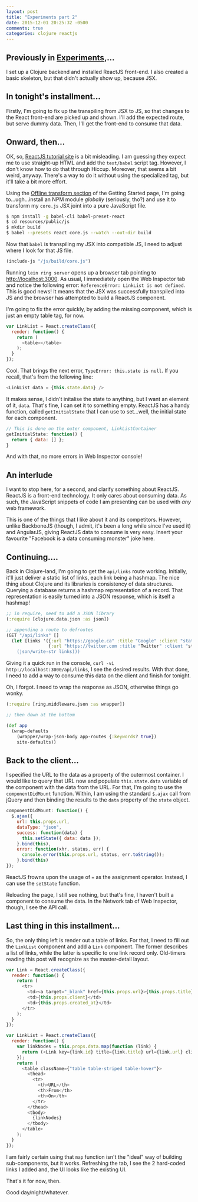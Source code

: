 ```yaml
---
layout: post
title: "Experiments part 2"
date: 2015-12-01 20:25:32 -0500
comments: true
categories: clojure reactjs
---
```


## Previously in [Experiments](https://batasrki.github.io/blog/2015/11/27/experiments),...

I set up a Clojure backend and installed ReactJS front-end. I also created a basic skeleton, but that didn't actually show up, because JSX.

## In tonight's installment...

Firstly, I'm going to fix up the transpiling from JSX to JS, so that changes to the React front-end are picked up and shown. I'll add the expected route, but serve dummy data. Then, I'll get the front-end to consume that data.

## Onward, then...

OK, so, [ReactJS tutorial site](http://facebook.github.io/react/docs/tutorial.html) is a bit misleading. I am guessing they expect me to use straight-up HTML and add the `text/babel` script tag. However, I don't know how to do that through Hiccup. Moreover, that seems a bit weird, anyway. There's a way to do it without using the specialized tag, but it'll take a bit more effort.

Using the [Offline transform section](http://facebook.github.io/react/docs/getting-started.html#offline-transform) of the Getting Started page, I'm going to...ugh...install an NPM module _globally_ (seriously, tho?) and use it to transform my `core.js` JSX joint into a pure JavaScript file.

``` bash
$ npm install -g babel-cli babel-preset-react
$ cd resources/public/js
$ mkdir build
$ babel --presets react core.js --watch --out-dir build
```
Now that `babel` is transpiling my JSX into compatible JS, I need to adjust where I look for that JS file.

``` clojure
(include-js "/js/build/core.js")
```

Running `lein ring server` opens up a browser tab pointing to [http://localhost:3000](http://localhost:3000). As usual, I immediately open the Web Inspector tab and notice the following error: `ReferenceError: LinkList is not defined`. This is good news! It means that the JSX was successfully transpiled into JS and the browser has attempted to build a ReactJS component.

I'm going to fix the error quickly, by adding the missing component, which is just an empty table tag, for now.

``` javascript
var LinkList = React.createClass({
  render: function() {
    return (
      <table></table>
    );
  }
});
```

Cool. That brings the next error, `TypeError: this.state is null`. If you recall, that's from the following line:

``` javascript
<LinkList data = {this.state.data} />
```

It makes sense, I didn't initalise the state to anything, but I want an element of it, `data`. That's fine, I can set it to something empty. ReactJS has a handy function, called `getInitialState` that I can use to set...well, the initial state for each component.

``` javascript
// This is done on the outer component, LinkListContainer
getInitialState: function() {
  return { data: [] };
}
```

And with that, no more errors in Web Inspector console!

## An interlude

I want to stop here, for a second, and clarify something about ReactJS. ReactJS is a front-end technology. It only cares about consuming data. As such, the JavaScript snippets of code I am presenting can be used with _any_ web framework.

This is one of the things that I like about it and its competitors. However, unlike BackboneJS (though, I admit, it's been a long while since I've used it) and AngularJS, giving ReactJS data to consume is very easy. Insert your favourite "Facebook is a data consuming monster" joke here.

## Continuing....

Back in Clojure-land, I'm going to get the `api/links` route working. Initially, it'll just deliver a static list of links, each link being a hashmap. The nice thing about Clojure and its libraries is consistency of data structures. Querying a database returns a hashmap representation of a record. That representation is easily turned into a JSON response, which is itself a hashmap!

``` clojure
;; in require, need to add a JSON library
(:require [clojure.data.json :as json])

;; appending a route to defroutes
(GET "/api/links" []
  (let [links '({:url "https://google.ca" :title "Google" :client "static" :created_at "2015-12-01"}
                {:url "https://twitter.com :title "Twitter" :client "static" :created_at "2015-12-01"})]
    (json/write-str links)))
```

Giving it a quick run in the console, `curl -vi http://localhost:3000/api/links`, I see the desired results. With that done, I need to add a way to consume this data on the client and finish for tonight.

Oh, I forgot. I need to wrap the response as JSON, otherwise things go wonky.

``` clojure
(:require [ring.middleware.json :as wrapper])

;; then down at the bottom

(def app
  (wrap-defaults
    (wrapper/wrap-json-body app-routes {:keywords? true})
    site-defaults))
```
## Back to the client...

I specified the URL to the data as a property of the outermost container. I would like to query that URL now and populate `this.state.data` variable of the component with the data from the URL. For that, I'm going to use the `componentDidMount` function. Within, I am using the standard `$.ajax` call from jQuery and then binding the results to the `data` property of the `state` object.

``` javascript
componentDidMount: function() {
  $.ajax({
    url: this.props.url,
    dataType: "json",
    success: function(data) {
      this.setState({ data: data });
    }.bind(this),
    error: function(xhr, status, err) {
      console.error(this.props.url, status, err.toString());
    }.bind(this)
});
```

ReactJS frowns upon the usage of `=` as the assignment operator. Instead, I can use the `setState` function.

Reloading the page, I still see nothing, but that's fine, I haven't built a component to consume the data. In the Network tab of Web Inspector, though, I see the API call.

## Last thing in this installment...

So, the only thing left is render out a table of links. For that, I need to fill out the `LinkList` component and add a `Link` component. The former describes a list of links, while the latter is specific to one link record only. Old-timers reading this post will recognize as the master-detail layout.

``` javascript
var Link = React.createClass({
  render: function() {
    return (
      <tr>
        <td><a target="_blank" href={this.props.url}>{this.props.title}</a></td>
        <td>{this.props.client}</td>
        <td>{this.props.created_at}</td>
      </tr>
    );
  }
});

var LinkList = React.createClass({
  render: function() {
    var linkNodes = this.props.data.map(function (link) {
      return (<Link key={link.id} title={link.title} url={link.url} client={link.client} created_at={link.created_at} />);
    });
    return (
      <table className={"table table-striped table-hover"}>
        <thead>
          <tr>
            <th>URL</th>
            <th>From</th>
            <th>On</th>
          </tr>
        </thead>
        <tbody>
          {linkNodes}
        </tbody>
      </table>
    );
  }
});
```

I am fairly certain using that `map` function isn't the "ideal" way of building sub-components, but it works. Refreshing the tab, I see the 2 hard-coded links I added and, the UI looks like the existing UI.

That's it for now, then.

Good day/night/whatever.